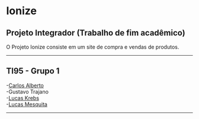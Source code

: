 # Ionize  
  
## Projeto Integrador (Trabalho de fim acadêmico)  

O Projeto Ionize consiste em um site de compra e vendas de produtos.

***

## TI95 - Grupo 1  

-[Carlos Alberto](https://github.com/kyller2k)    
-Gustavo Trajano  
-[Lucas Krebs](https://github.com/KrebsDev)  
-[Lucas Mesquita](https://github.com/mesquitakkk)  

***

